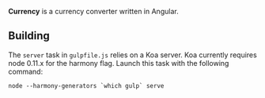 **Currency** is a currency converter written in Angular.

Building
---

The `server` task in `gulpfile.js` relies on a Koa server. Koa currently requires node 0.11.x for the harmony flag. Launch this task with the following command:

```
node --harmony-generators `which gulp` serve
```
